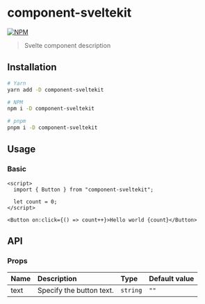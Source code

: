 # component-sveltekit

[![NPM][npm]][npm-url]

> Svelte component description

## Installation

```bash
# Yarn
yarn add -D component-sveltekit

# NPM
npm i -D component-sveltekit

# pnpm
pnpm i -D component-sveltekit
```

## Usage

### Basic

<!-- example-start demo/Basic.svelte -->

```svelte
<script>
  import { Button } from "component-sveltekit";

  let count = 0;
</script>

<Button on:click={() => count++}>Hello world {count}</Button>

```

<!-- example-end -->

## API

### Props

| Name | Description              | Type     | Default value |
| :--- | :----------------------- | :------- | :------------ |
| text | Specify the button text. | `string` | `""`          |

[npm]: https://img.shields.io/npm/v/component-sveltekit.svg?style=for-the-badge&color=%23ff3e00
[npm-url]: https://npmjs.com/package/component-sveltekit

